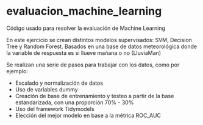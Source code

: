 # evaluacion_machine_learning
Código usado para resolver la evaluación de Machine Learning

En este ejercicio se crean distintos modelos supervisados: SVM, Decision Tree y Random Forest. Basados en una base de datos meteorológica donde la variable de respuesta es si llueve mañana o no (LluviaMan)

Se realizan una serie de pasos para trabajar con los datos, como por ejemplo:
- Escalado y normalización de datos
- Uso de variables dummy
- Creación de base de entrenamiento y testeo a partir de la base estandarizada, con una proporción 70% - 30%
- Uso del framework Tidymodels
- Elección del mejor modelo en base a la métrica ROC_AUC
